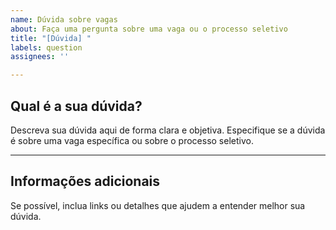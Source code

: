 ```yaml
---
name: Dúvida sobre vagas
about: Faça uma pergunta sobre uma vaga ou o processo seletivo
title: "[Dúvida] "
labels: question
assignees: ''

---
```


## Qual é a sua dúvida?

Descreva sua dúvida aqui de forma clara e objetiva. Especifique se a dúvida é sobre uma vaga específica ou sobre o processo seletivo.

---

## Informações adicionais

Se possível, inclua links ou detalhes que ajudem a entender melhor sua dúvida.
